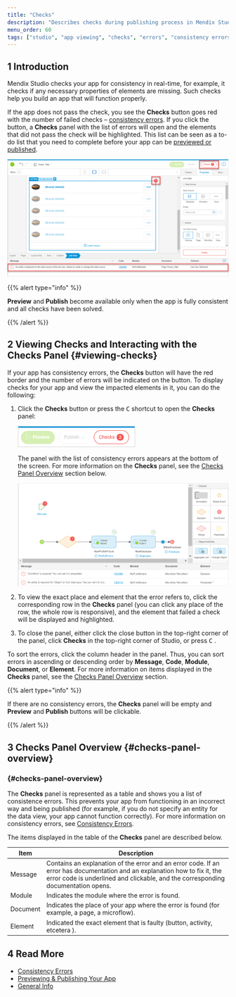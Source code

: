 ```yaml
---
title: "Checks"
description: "Describes checks during publishing process in Mendix Studio."
menu_order: 60
tags: ["studio", "app viewing", "checks", "errors", "consistency errors"]
---
```


## 1 Introduction 

Mendix Studio checks your app for consistency in real-time, for example, it checks if any necessary properties of elements are missing. Such checks help you build an app that will function properly. 

If the app does not pass the check, you see the **Checks** button goes red with the number of failed checks – [consistency errors](consistency-errors). If you click the button, a **Checks** panel with the list of errors will open and the elements that did not pass the check will be highlighted. This list can be seen as a to-do list that you need to complete before your app can be [previewed or published](publishing-app).

![](attachments/checks/checks-button.png)

{{% alert type="info" %}}

**Preview** and **Publish** become available only when the app is fully consistent and all checks have been solved.

{{% /alert %}}

## 2 Viewing Checks and Interacting with the Checks Panel {#viewing-checks}

If your app has consistency errors, the **Checks** button will have the red border and the number of errors will be indicated on the button. To display checks for your app and view the impacted elements in it, you can do the following:

1. Click the **Checks** button or press the <kbd>C</kbd> shortcut to open the **Checks** panel:

    ![](attachments/checks/checks-button-red.png)

    The panel with the list of consistency errors appears at the bottom of the screen. For more information on the **Checks** panel, see the [Checks Panel Overview](#checks-panel-overview) section below.

    ![](attachments/checks/checks-panel.png)

4. To view the exact place and element that the error refers to, click the corresponding row in the **Checks** panel (you can click any place of the row, the whole row is responsive), and the element that failed a check will be displayed and highlighted.

5. To close the panel, either click the close button in the top-right corner of the panel, click **Checks** in the top-right corner of Studio, or press <kbd>C</kbd> . 

To sort the errors, click the column header in the panel. Thus, you can sort errors in ascending or descending order by **Message**, **Code**, **Module**, **Document**, or **Element**. For more information on items displayed in the **Checks** panel, see the [Checks Panel Overview](#checks-panel-overview) section. 

{{% alert type="info" %}}

If there are no consistency errors, the **Checks** panel will be empty and **Preview** and **Publish** buttons will be clickable. 

{{% /alert %}}

## 3 Checks Panel Overview {#checks-panel-overview}

### {#checks-panel-overview}

The **Checks** panel is represented as a table and shows you a list of consistence errors. This prevents your app from functioning in an incorrect way and being published (for example, if you do not specify an entity for the data view, your app cannot function correctly). For more information on consistency errors, see [Consistency Errors](consistency-errors). 

The items displayed in the table of the **Checks** panel are described below. 

| Item     | Description                                                  |
| -------- | ------------------------------------------------------------ |
| Message  | Contains an explanation of the error and an error code. If an error has documentation and an explanation how to fix it, the error code is underlined and clickable, and the corresponding documentation opens. |
| Module   | Indicates the module where the error is found.               |
| Document | Indicates the place of your app where the error is found (for example, a page, a microflow). |
| Element  | Indicated the exact element that is faulty (button, activity, etcetera ). |

## 4 Read More

* [Consistency Errors](consistency-errors)
* [Previewing & Publishing Your App](publishing-app)
* [General Info](general)
